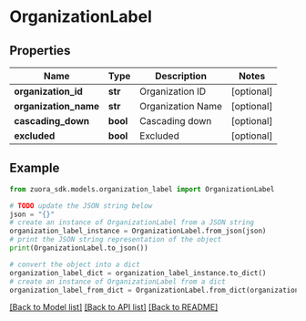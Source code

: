 # OrganizationLabel


## Properties

Name | Type | Description | Notes
------------ | ------------- | ------------- | -------------
**organization_id** | **str** | Organization ID  | [optional] 
**organization_name** | **str** | Organization Name  | [optional] 
**cascading_down** | **bool** | Cascading down  | [optional] 
**excluded** | **bool** | Excluded  | [optional] 

## Example

```python
from zuora_sdk.models.organization_label import OrganizationLabel

# TODO update the JSON string below
json = "{}"
# create an instance of OrganizationLabel from a JSON string
organization_label_instance = OrganizationLabel.from_json(json)
# print the JSON string representation of the object
print(OrganizationLabel.to_json())

# convert the object into a dict
organization_label_dict = organization_label_instance.to_dict()
# create an instance of OrganizationLabel from a dict
organization_label_from_dict = OrganizationLabel.from_dict(organization_label_dict)
```
[[Back to Model list]](../README.md#documentation-for-models) [[Back to API list]](../README.md#documentation-for-api-endpoints) [[Back to README]](../README.md)


